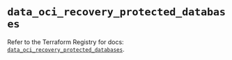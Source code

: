 # `data_oci_recovery_protected_databases`

Refer to the Terraform Registry for docs: [`data_oci_recovery_protected_databases`](https://registry.terraform.io/providers/oracle/oci/7.19.0/docs/data-sources/recovery_protected_databases).
